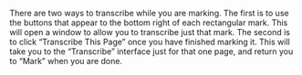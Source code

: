 There are two ways to transcribe while you are marking. The first is to use the buttons that appear to the bottom right of each rectangular mark. This will open a window to allow you to transcribe just that mark. The second is to click “Transcribe This Page” once you have finished marking it. This will take you to the “Transcribe” interface just for that one page, and return you to “Mark” when you are done.